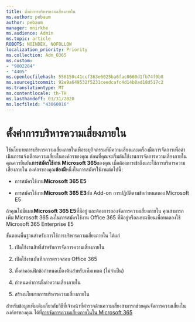 ```yaml
---
title: ตั้งค่าการบริหารความเสี่ยงภายใน
ms.author: pebaum
author: pebaum
manager: mnirkhe
ms.audience: Admin
ms.topic: article
ROBOTS: NOINDEX, NOFOLLOW
localization_priority: Priority
ms.collection: Adm_O365
ms.custom:
- "9002284"
- "4405"
ms.openlocfilehash: 556150c41ccf363e6025ba6fac0660d1fb74f9b8
ms.sourcegitcommit: 92e9a649532f5231ceedcafc4d14b8ad18d517c2
ms.translationtype: MT
ms.contentlocale: th-TH
ms.lasthandoff: 03/31/2020
ms.locfileid: "43060016"
---
```

# <a name="set-up-insider-risk-management"></a>ตั้งค่าการบริหารความเสี่ยงภายใน

ใช้นโยบายการบริหารความเสี่ยงภายในเพื่อระบุกิจกรรมที่มีความเสี่ยงและเครื่องมือการจัดการเพื่อดําเนินการแจ้งเตือนความเสี่ยงในองค์กรของคุณ ก่อนที่คุณจะเริ่มต้นใช้งานการจัดการความเสี่ยงภายใน คุณควรยืนยัน**การสมัครใช้งาน Microsoft 365**ของคุณ เมื่อต้องการเข้าถึงและใช้การบริหารความเสี่ยงภายใน องค์กรของคุณ**ต้องมี**หนึ่งในการสมัครใช้งานต่อไปนี้:

- การสมัครใช้งาน**Microsoft 365 E5**

- การสมัครใช้งาน**Microsoft 365 E3**กับ Add-on การปฏิบัติตามข้อกําหนดของ Microsoft E5

ถ้าคุณไม่มีแผน**Microsoft 365 E5**ที่มีอยู่ และต้องการลองจัดการความเสี่ยงภายใน คุณสามารถเพิ่ม Microsoft 365 ลงในการสมัครใช้งาน Office 365 ที่มีอยู่หรือลงทะเบียนเพื่อทดลองใช้ Microsoft 365 Enterprise E5

ขั้นตอนพื้นฐานสําหรับการใช้การบริหารความเสี่ยงภายใน ได้แก่

1. เปิดใช้งานสิทธิ์สําหรับการจัดการความเสี่ยงภายใน

2. เปิดใช้งานบันทึกการตรวจสอบ Office 365

3. ตั้งค่าคอนฟิกข้อกําหนดเบื้องต้นสําหรับเท็มเพลต (ไม่จําเป็น)

4. กําหนดค่าการตั้งค่าความเสี่ยงภายใน

5. สร้างนโยบายการบริหารความเสี่ยงภายใน

สําหรับข้อมูลเพิ่มเติมเกี่ยวกับวิธีที่เจ้าหน้าที่ตํารวจด้านความเสี่ยงสามารถช่วยคุณจัดการความเสี่ยงในองค์กรของคุณ ได้ที่[การจัดการความเสี่ยงภายในใน Microsoft 365](https://go.microsoft.com/fwlink/?linkid=2123907)
